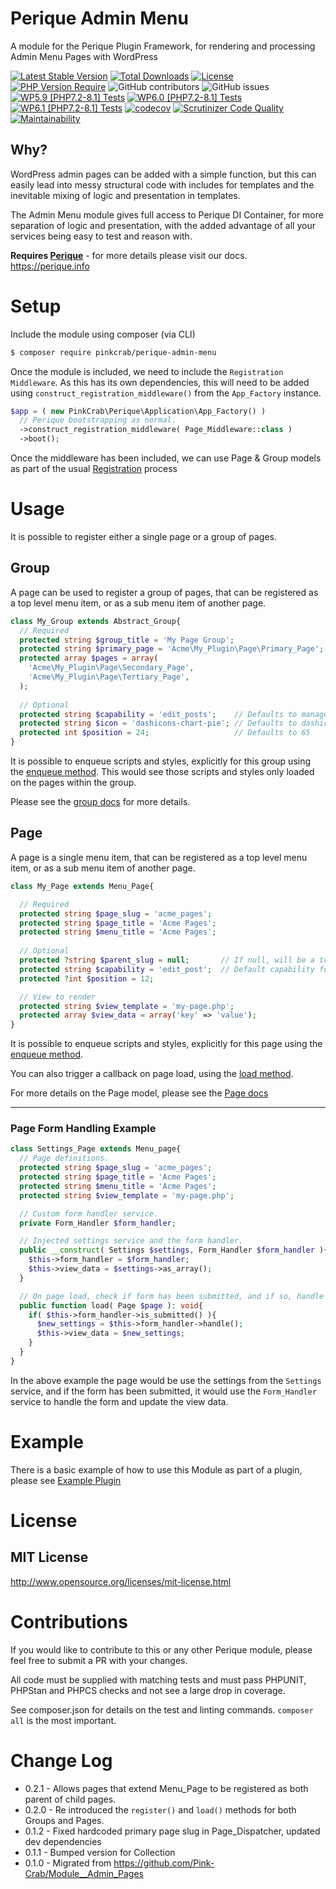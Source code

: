 # Perique Admin Menu

A module for the Perique Plugin Framework, for rendering and processing Admin Menu Pages with WordPress

[![Latest Stable Version](http://poser.pugx.org/pinkcrab/perique-admin-menu/v)](https://packagist.org/packages/pinkcrab/perique-admin-menu)
[![Total Downloads](http://poser.pugx.org/pinkcrab/perique-admin-menu/downloads)](https://packagist.org/packages/pinkcrab/perique-admin-menu) 
[![License](http://poser.pugx.org/pinkcrab/perique-admin-menu/license)](https://packagist.org/packages/pinkcrab/perique-admin-menu)
[![PHP Version Require](http://poser.pugx.org/pinkcrab/perique-admin-menu/require/php)](https://packagist.org/packages/pinkcrab/perique-admin-menu)
![GitHub contributors](https://img.shields.io/github/contributors/Pink-Crab/Perique_Admin_Menu?label=Contributors)
![GitHub issues](https://img.shields.io/github/issues-raw/Pink-Crab/Perique_Admin_Menu)
[![WP5.9 [PHP7.2-8.1] Tests](https://github.com/Pink-Crab/Perique_Admin_Menu/actions/workflows/WP_5_9.yaml/badge.svg)](https://github.com/Pink-Crab/Perique_Admin_Menu/actions/workflows/WP_5_9.yaml)
[![WP6.0 [PHP7.2-8.1] Tests](https://github.com/Pink-Crab/Perique_Admin_Menu/actions/workflows/WP_6_0.yaml/badge.svg)](https://github.com/Pink-Crab/Perique_Admin_Menu/actions/workflows/WP_6_0.yaml)
[![WP6.1 [PHP7.2-8.1] Tests](https://github.com/Pink-Crab/Perique_Admin_Menu/actions/workflows/WP_6_1.yaml/badge.svg)](https://github.com/Pink-Crab/Perique_Admin_Menu/actions/workflows/WP_6_1.yaml)
[![codecov](https://codecov.io/gh/Pink-Crab/Perique_Admin_Menu/branch/master/graph/badge.svg)](https://codecov.io/gh/Pink-Crab/Perique_Admin_Menu)
[![Scrutinizer Code Quality](https://scrutinizer-ci.com/g/Pink-Crab/Perique_Admin_Menu/badges/quality-score.png?b=master)](https://scrutinizer-ci.com/g/Pink-Crab/Perique_Admin_Menu/?branch=master)
[![Maintainability](https://api.codeclimate.com/v1/badges/e2a31a8cb4df21afcad3/maintainability)](https://codeclimate.com/github/Pink-Crab/Perique_Admin_Menu/maintainability)


## Why?
WordPress admin pages can be added with a simple function, but this can easily lead into messy structural code with includes for templates and the inevitable mixing of logic and presentation in templates.

The Admin Menu module gives full access to Perique DI Container, for more separation of logic and presentation, with the added advantage of all your services being easy to test and reason with.
 
**Requires [Perique](https://github.com/Pink-Crab/Perique-Framework)** - for more details please visit our docs. https://perique.info

# Setup

Include the module using composer (via CLI)
```bash
$ composer require pinkcrab/perique-admin-menu
```
Once the module is included, we need to include the `Registration Middleware`. As this has its own dependencies, this will need to be added using `construct_registration_middleware()` from the `App_Factory` instance.

```php
$app = ( new PinkCrab\Perique\Application\App_Factory() )
  // Perique bootstrapping as normal.   
  ->construct_registration_middleware( Page_Middleware::class )
  ->boot();
```
Once the middleware has been included, we can use Page & Group models as part of the usual [Registration](https://perique.info/core/Registration/) process

# Usage

It is possible to register either a single page or a group of pages.

## Group

A page can be used to register a group of pages, that can be registered as a top level menu item, or as a sub menu item of another page.

```php
class My_Group extends Abstract_Group{
  // Required  
  protected string $group_title = 'My Page Group';
  protected string $primary_page = 'Acme\My_Plugin\Page\Primary_Page';
  protected array $pages = array(
    'Acme\My_Plugin\Page\Secondary_Page',
    'Acme\My_Plugin\Page\Tertiary_Page',
  );
  
  // Optional
  protected string $capability = 'edit_posts';    // Defaults to manage_options
  protected string $icon = 'dashicons-chart-pie'; // Defaults to dashicons-admin-generic
  protected int $position = 24;                   // Defaults to 65
}
```

It is possible to enqueue scripts and styles, explicitly for this group using the [enqueue method](./docs/group.md#public-function-enqueue-group-group--void). This would see those scripts and styles only loaded on the pages within the group.

Please see the [group docs](./docs/group.md) for more details.

## Page

A page is a single menu item, that can be registered as a top level menu item, or as a sub menu item of another page.

```php
class My_Page extends Menu_Page{

  // Required  
  protected string $page_slug = 'acme_pages';
  protected string $page_title = 'Acme Pages';
  protected string $menu_title = 'Acme Pages';
  
  // Optional
  protected ?string $parent_slug = null;       // If null, will be a top level menu item.
  protected string $capability = 'edit_post';  // Default capability for page.
  protected ?int $position = 12;

  // View to render
  protected string $view_template = 'my-page.php';
  protected array $view_data = array('key' => 'value');
}
```

It is possible to enqueue scripts and styles, explicitly for this page using the [enqueue method](./docs/page.md#public-function-enqueue-page-page--void).

You can also trigger a callback on page load, using the [load method](./docs/page.md#public-function-load-page-page--void).

For more details on the Page model, please see the [Page docs](./docs/page.md)

---

### Page Form Handling Example

```php 
class Settings_Page extends Menu_page{
  // Page definitions.
  protected string $page_slug = 'acme_pages';
  protected string $page_title = 'Acme Pages';
  protected string $menu_title = 'Acme Pages';
  protected string $view_template = 'my-page.php';

  // Custom form handler service.
  private Form_Handler $form_handler;

  // Injected settings service and the form handler.
  public __construct( Settings $settings, Form_Handler $form_handler ){
    $this->form_handler = $form_handler;
    $this->view_data = $settings->as_array();
  }

  // On page load, check if form has been submitted, and if so, handle it.
  public function load( Page $page ): void{
    if( $this->form_handler->is_submitted() ){
      $new_settings = $this->form_handler->handle();
      $this->view_data = $new_settings;
    }
  }
}
```
In the above example the page would be use the settings from the `Settings` service, and if the form has been submitted, it would use the `Form_Handler` service to handle the form and update the view data.

# Example

There is a basic example of how to use this Module as part of a plugin, please see [Example Plugin](https://github.com/gin0115/Perique-Menu-Page-Example)

# License

## MIT License

http://www.opensource.org/licenses/mit-license.html 

# Contributions

If you would like to contribute to this or any other Perique module, please feel free to submit a PR with your changes. 

All code must be supplied with matching tests and must pass PHPUNIT, PHPStan and PHPCS checks and not see a large drop in coverage.

See composer.json for details on the test and linting commands. `composer all` is the most important.

# Change Log 
* 0.2.1 - Allows pages that extend Menu_Page to be registered as both parent of child pages.
* 0.2.0 - Re introduced the `register()` and `load()` methods for both Groups and Pages.
* 0.1.2 - Fixed hardcoded primary page slug in Page_Dispatcher, updated dev dependencies
* 0.1.1 - Bumped version for Collection
* 0.1.0 - Migrated from https://github.com/Pink-Crab/Module__Admin_Pages
